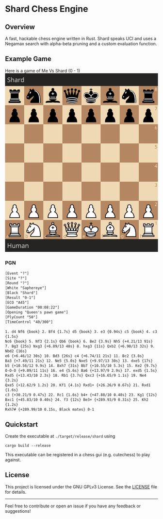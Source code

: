 # Shard Chess Engine

## Overview
A fast, hackable chess engine written in Rust. Shard speaks UCI and uses a Negamax search with alpha-beta pruning and a custom evaluation function.

## Example Game
Here is a game of Me Vs Shard (0 - 1)
![Demo](./assets/gameplay.gif)

### PGN
```
[Event "?"]
[Site "?"]
[Round "?"]
[White "Saphereye"]
[Black "Shard"]
[Result "0-1"]
[ECO "A45"]
[GameDuration "00:08:22"]
[Opening "Queen's pawn game"]
[PlyCount "50"]
[TimeControl "40/300"]

1. d4 Nf6 {book} 2. Bf4 {1.7s} d5 {book} 3. e3 {0.94s} c5 {book} 4. c3 {1.5s}
Nc6 {book} 5. Nf3 {2.1s} Qb6 {book} 6. Be2 {3.9s} Nh5 {+4.21/13 91s}
7. Bg3 {25s} Nxg3 {+6.89/13 40s} 8. hxg3 {11s} Qxb2 {+6.90/13 32s} 9. Nbd2 {16s}
e6 {+6.46/12 30s} 10. Bd3 {26s} c4 {+6.74/11 21s} 11. Bc2 {3.8s}
Ba3 {+7.49/11 21s} 12. Ne5 {5.0s} Nxe5 {+9.97/13 30s} 13. dxe5 {17s}
b5 {+10.56/12 9.9s} 14. Bxh7 {31s} Bb7 {+10.55/10 5.3s} 15. Ke2 {9.7s}
O-O-O {+9.09/11 11s} 16. e4 {5.6s} Ba6 {+13.97/9 2.9s} 17. exd5 {1.5s}
Rxd5 {+13.43/10 2.3s} 18. Rb1 {3.7s} Qxc3 {+16.65/9 1.1s} 19. Ne4 {3.2s}
Qxe5 {+12.62/9 1.2s} 20. Kf1 {4.1s} Rxd1+ {+26.26/9 0.67s} 21. Rxd1 {1.6s}
c3 {+30.21/9 0.47s} 22. Rc1 {1.6s} b4+ {+47.88/10 0.48s} 23. Kg1 {12s}
Bxc1 {+45.83/10 0.40s} 24. f3 {12s} Be3+ {+289.93/9 0.31s} 25. Kh2 {1.2s}
Rxh7# {+289.99/10 0.15s, Black mates} 0-1
```

## Quickstart
Create the executable at `./target/release/shard` using
```
cargo build --release
```

This executable can be registered in a chess gui (e.g. cutechess) to play against.

## License

This project is licensed under the GNU GPLv3 License. See the [LICENSE](LICENSE) file for details.

---

Feel free to contribute or open an issue if you have any feedback or suggestions!
